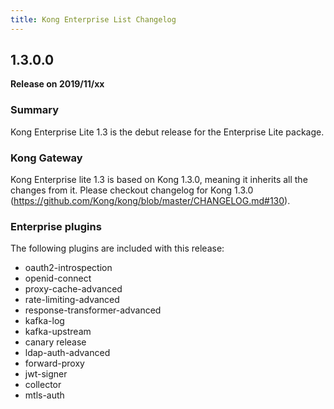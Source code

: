 ```yaml
---
title: Kong Enterprise List Changelog
---
```


## 1.3.0.0

**Release on 2019/11/xx**

### Summary

Kong Enterprise Lite 1.3 is the debut release for the Enterprise Lite package.


### Kong Gateway

Kong Enterprise lite 1.3 is based on Kong 1.3.0, meaning it inherits all the changes from it.
Please checkout changelog for Kong 1.3.0 (https://github.com/Kong/kong/blob/master/CHANGELOG.md#130).

### Enterprise plugins

The following plugins are included with this release:

* oauth2-introspection
* openid-connect
* proxy-cache-advanced
* rate-limiting-advanced
* response-transformer-advanced
* kafka-log
* kafka-upstream
* canary release
* ldap-auth-advanced
* forward-proxy
* jwt-signer
* collector
* mtls-auth
